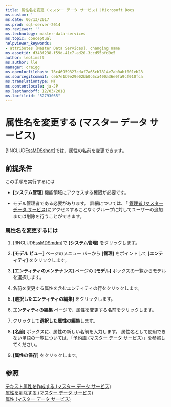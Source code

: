 ```yaml
---
title: 属性名を変更 (マスター データ サービス) |Microsoft Docs
ms.custom: ''
ms.date: 06/13/2017
ms.prod: sql-server-2014
ms.reviewer: ''
ms.technology: master-data-services
ms.topic: conceptual
helpviewer_keywords:
- attributes [Master Data Services], changing name
ms.assetid: d348f238-f59d-41c7-ad20-3ccd55bfd9e5
author: leolimsft
ms.author: lle
manager: craigg
ms.openlocfilehash: 76c46959327cdaf7a65cb7814e7ab0abf001eb28
ms.sourcegitcommit: ceb7e1b9e29e02bb0c6ca400a36e0fa9cf010fca
ms.translationtype: MT
ms.contentlocale: ja-JP
ms.lasthandoff: 12/03/2018
ms.locfileid: "52793055"
---
```

# <a name="change-an-attribute-name-master-data-services"></a>属性名を変更する (マスター データ サービス)
  [!INCLUDE[ssMDSshort](../includes/ssmdsshort-md.md)]では、属性の名前を変更できます。  
  
## <a name="prerequisites"></a>前提条件  
 この手順を実行するには  
  
-   **[システム管理]** 機能領域にアクセスする権限が必要です。  
  
-   モデル管理者である必要があります。 詳細については、「 [管理者 &#40;マスター データ サービス&#41;](administrators-master-data-services.md)にアクセスすることなくグループに対してユーザーの追加または削除を行うことができます。  
  
### <a name="to-change-an-attribute-name"></a>属性名を変更するには  
  
1.  [!INCLUDE[ssMDSmdm](../includes/ssmdsmdm-md.md)]で **[システム管理]** をクリックします。  
  
2.  **[モデル ビュー]** ページのメニュー バーから **[管理]** をポイントして **[エンティティ]** をクリックします。  
  
3.  **[エンティティのメンテナンス]** ページの **[モデル]** ボックスの一覧からモデルを選択します。  
  
4.  名前を変更する属性を含むエンティティの行をクリックします。  
  
5.  **[選択したエンティティの編集]** をクリックします。  
  
6.  **エンティティの編集** ページで、属性を変更する名前をクリックします。  
  
7.  クリックして**選択した属性の編集**します。  
  
8.  **[名前]** ボックスに、属性の新しい名前を入力します。 属性名として使用できない単語の一覧については、「[予約語 (マスター データ サービス)](reserved-words-master-data-services.md)」を参照してください。  
  
9. **[属性の保存]** をクリックします。  
  
## <a name="see-also"></a>参照  
 [テキスト属性を作成する (マスター データ サービス)](create-a-text-attribute-master-data-services.md)   
 [属性を削除する (マスター データ サービス)](delete-an-attribute-master-data-services.md)   
 [属性 (マスター データ サービス)](attributes-master-data-services.md)  
  
  
